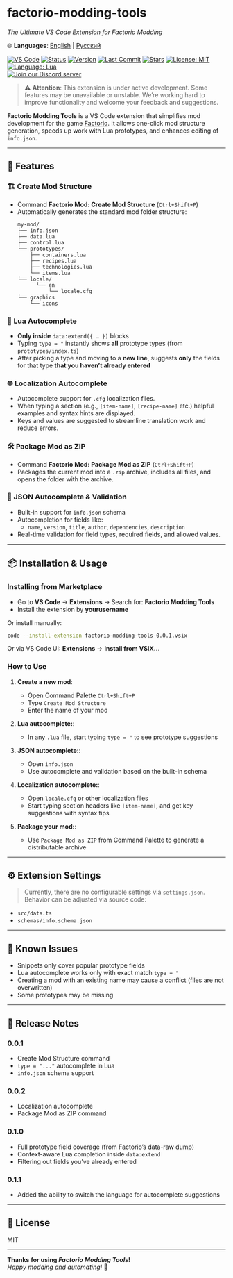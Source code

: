 
# factorio-modding-tools  
_The Ultimate VS Code Extension for Factorio Modding_

🌐 **Languages**: [English](README.md) | [Русский](README.ru.md)

[![VS Code](https://img.shields.io/badge/VSCODE-Extension-blue?logo=visualstudiocode)](https://marketplace.visualstudio.com/)
[![Status](https://img.shields.io/badge/status-in--development-yellow)](https://github.com/Guns-lingers/factorio-modding-tools)
[![Version](https://img.shields.io/badge/version-0.1.0-blue)](https://github.com/Guns-lingers/factorio-modding-tools/releases)
[![Last Commit](https://img.shields.io/github/last-commit/Guns-lingers/factorio-modding-tools)](https://github.com/Guns-lingers/factorio-modding-tools/commits)
[![Stars](https://img.shields.io/github/stars/Guns-lingers/factorio-modding-tools?style=social)](https://github.com/Guns-lingers/factorio-modding-tools/stargazers)
[![License: MIT](https://img.shields.io/badge/license-MIT-green.svg)](https://opensource.org/licenses/MIT)
[![Language: Lua](https://img.shields.io/badge/language-Lua-blue.svg)](https://www.lua.org/)\
[![Join our Discord server](https://invidget.switchblade.xyz/W9DMUwKhv7)](https://discord.gg/W9DMUwKhv7)


> ⚠️ **Attention**: This extension is under active development. Some features may be unavailable or unstable. We’re working hard to improve functionality and welcome your feedback and suggestions.

**Factorio Modding Tools** is a VS Code extension that simplifies mod development for the game [Factorio](https://factorio.com/).
It allows one-click mod structure generation, speeds up work with Lua prototypes, and enhances editing of `info.json`.

---

## 🚀 Features

### 🏗️ Create Mod Structure
- Command **Factorio Mod: Create Mod Structure** (`Ctrl+Shift+P`)
- Automatically generates the standard mod folder structure:
  ```
  my-mod/
  ├── info.json
  ├── data.lua
  ├── control.lua
  └── prototypes/
      ├── containers.lua
      ├── recipes.lua
      ├── technologies.lua
      └── items.lua
  └── locale/
        └── en
            └── locale.cfg
  └── graphics
      └── icons
  ```

### 🤠 Lua Autocomplete
- **Only inside** `data:extend({ … })` blocks  
- Typing `type = "` instantly shows **all** prototype types (from `prototypes/index.ts`)  
- After picking a type and moving to a **new line**, suggests **only** the fields for that type **that you haven’t already entered**  

### 🌐 Localization Autocomplete
- Autocomplete support for `.cfg` localization files.
- When typing a section (e.g., `[item-name]`, `[recipe-name]` etc.) helpful examples and syntax hints are displayed.
- Keys and values are suggested to streamline translation work and reduce errors.

### 🛠️ Package Mod as ZIP
- Command **Factorio Mod: Package Mod as ZIP** (`Ctrl+Shift+P`)
- Packages the current mod into a `.zip` archive, includes all files, and opens the folder with the archive.

### 📝 JSON Autocomplete & Validation
- Built-in support for `info.json` schema
- Autocompletion for fields like:
  - `name`, `version`, `title`, `author`, `dependencies`, `description`
- Real-time validation for field types, required fields, and allowed values.

---

## 📦 Installation & Usage

### Installing from Marketplace

- Go to **VS Code** → **Extensions** → Search for: **Factorio Modding Tools**
- Install the extension by **yourusername**

Or install manually:
```bash
code --install-extension factorio-modding-tools-0.0.1.vsix
```

Or via VS Code UI:
**Extensions** → **Install from VSIX...**



### How to Use

1. **Create a new mod**:
   - Open Command Palette `Ctrl+Shift+P`
   - Type  `Create Mod Structure`
   - Enter the name of your mod

2. **Lua autocomplete:**:
   - In any `.lua` file, start typing `type = "` to see prototype suggestions

3. **JSON autocomplete:**:
   - Open `info.json`
   - Use autocomplete and validation based on the built-in schema

4. **Localization autocomplete:**:
   - Open `locale.cfg` or other localization files
   - Start typing section headers like `[item-name]`, and get key suggestions with syntax tips

5. **Package your mod:**:
   - Use `Package Mod as ZIP` from Command Palette to generate a distributable archive

---

## ⚙ Extension Settings

> Currently, there are no configurable settings via `settings.json`.  
Behavior can be adjusted via source code:

- `src/data.ts`
- `schemas/info.schema.json`

---

## 🐞 Known Issues

- Snippets only cover popular prototype fields
- Lua autocomplete works only with exact match `type = "`
- Creating a mod with an existing name may cause a conflict (files are not overwritten)
- Some prototypes may be missing
---


## 📝 Release Notes

### 0.0.1
- Create Mod Structure command
- `type = "..."` autocomplete in Lua
- `info.json` schema support

### 0.0.2
- Localization autocomplete
- Package Mod as ZIP command

### 0.1.0
- Full prototype field coverage (from Factorio’s data-raw dump)
- Context-aware Lua completion inside `data:extend`
- Filtering out fields you’ve already entered

### 0.1.1
- Added the ability to switch the language for autocomplete suggestions

---

## 📂 License

MIT

---

**Thanks for using _Factorio Modding Tools_!**  
_Happy modding and automating!_ 🤖
